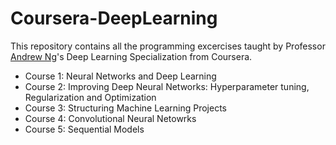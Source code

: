 # Coursera-DeepLearning

This repository contains all the programming excercises taught by Professor [Andrew Ng](https://www.andrewng.org/)'s Deep Learning Specialization from Coursera.

- Course 1: Neural Networks and Deep Learning
- Course 2: Improving Deep Neural Networks: Hyperparameter tuning, Regularization and Optimization
- Course 3: Structuring Machine Learning Projects
- Course 4: Convolutional Neural Netowrks
- Course 5: Sequential Models

